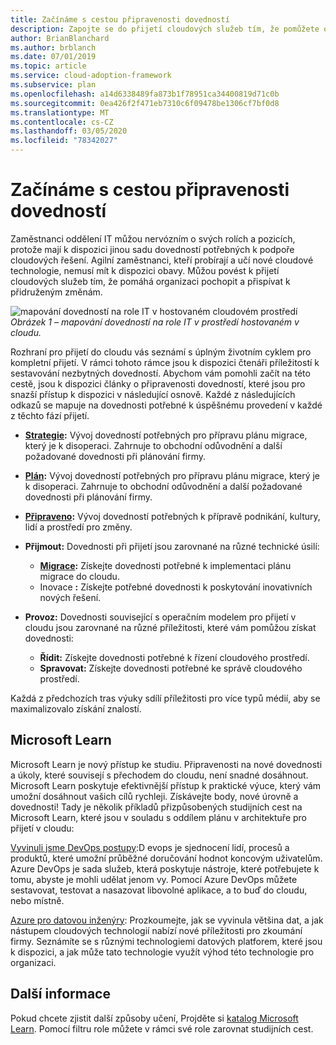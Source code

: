 ```yaml
---
title: Začínáme s cestou připravenosti dovedností
description: Zapojte se do přijetí cloudových služeb tím, že pomůžete organizaci pochopit a využít související změny, a to tak, že začnete s cestou připravenosti na dovednosti.
author: BrianBlanchard
ms.author: brblanch
ms.date: 07/01/2019
ms.topic: article
ms.service: cloud-adoption-framework
ms.subservice: plan
ms.openlocfilehash: a14d6338489fa873b1f78951ca34400819d71c0b
ms.sourcegitcommit: 0ea426f2f471eb7310c6f09478be1306cf7bf0d8
ms.translationtype: MT
ms.contentlocale: cs-CZ
ms.lasthandoff: 03/05/2020
ms.locfileid: "78342027"
---
```

# <a name="getting-started-on-a-skills-readiness-path"></a>Začínáme s cestou připravenosti dovedností

Zaměstnanci oddělení IT můžou nervózním o svých rolích a pozicích, protože mají k dispozici jinou sadu dovedností potřebných k podpoře cloudových řešení. Agilní zaměstnanci, kteří probírají a učí nové cloudové technologie, nemusí mít k dispozici obavy. Můžou povést k přijetí cloudových služeb tím, že pomáhá organizaci pochopit a přispívat k přidruženým změnám.

![mapování dovedností na role IT v hostovaném cloudovém prostředí](../_images/skills-guidance.png)
*Obrázek 1 – mapování dovedností na role IT v prostředí hostovaném v cloudu.*

Rozhraní pro přijetí do cloudu vás seznámí s úplným životním cyklem pro kompletní přijetí. V rámci tohoto rámce jsou k dispozici čtenáři příležitostí k sestavování nezbytných dovedností. Abychom vám pomohli začít na této cestě, jsou k dispozici články o připravenosti dovedností, které jsou pro snazší přístup k dispozici v následující osnově. Každé z následujících odkazů se mapuje na dovednosti potřebné k úspěšnému provedení v každé z těchto fází přijetí.

- **[Strategie](../strategy/suggested-skills.md):** Vývoj dovedností potřebných pro přípravu plánu migrace, který je k disoperaci. Zahrnuje to obchodní odůvodnění a další požadované dovednosti při plánování firmy.
- **[Plán](./suggested-skills.md):** Vývoj dovedností potřebných pro přípravu plánu migrace, který je k disoperaci. Zahrnuje to obchodní odůvodnění a další požadované dovednosti při plánování firmy.
- **[Připraveno](../ready/suggested-skills.md):** Vývoj dovedností potřebných k přípravě podnikání, kultury, lidí a prostředí pro změny.

- **Přijmout:** Dovednosti při přijetí jsou zarovnané na různé technické úsilí:
  - **[Migrace](../migrate/expanded-scope/suggested-skills.md):** Získejte dovednosti potřebné k implementaci plánu migrace do cloudu.
  - Inovace **:** Získejte potřebné dovednosti k poskytování inovativních nových řešení.

- **Provoz:** Dovednosti související s operačním modelem pro přijetí v cloudu jsou zarovnané na různé příležitosti, které vám pomůžou získat dovednosti:
  - **Řídit:** Získejte dovednosti potřebné k řízení cloudového prostředí.
  - **Spravovat:** Získejte dovednosti potřebné ke správě cloudového prostředí.

Každá z předchozích tras výuky sdílí příležitosti pro více typů médií, aby se maximalizovalo získání znalostí.

## <a name="microsoft-learn"></a>Microsoft Learn

Microsoft Learn je nový přístup ke studiu. Připravenosti na nové dovednosti a úkoly, které souvisejí s přechodem do cloudu, není snadné dosáhnout. Microsoft Learn poskytuje efektivnější přístup k praktické výuce, který vám umožní dosáhnout vašich cílů rychleji. Získávejte body, nové úrovně a dovednosti!
Tady je několik příkladů přizpůsobených studijních cest na Microsoft Learn, které jsou v souladu s oddílem plánu v architektuře pro přijetí v cloudu:

[Vyvinuli jsme DevOps postupy](https://docs.microsoft.com/learn/paths/evolve-your-devops-practices):D evops je sjednocení lidí, procesů a produktů, které umožní průběžné doručování hodnot koncovým uživatelům. Azure DevOps je sada služeb, která poskytuje nástroje, které potřebujete k tomu, abyste je mohli udělat jenom vy. Pomocí Azure DevOps můžete sestavovat, testovat a nasazovat libovolné aplikace, a to buď do cloudu, nebo místně.

[Azure pro datovou inženýry](https://docs.microsoft.com/learn/paths/azure-for-the-data-engineer): Prozkoumejte, jak se vyvinula většina dat, a jak nástupem cloudových technologií nabízí nové příležitosti pro zkoumání firmy. Seznámíte se s různými technologiemi datových platforem, které jsou k dispozici, a jak může tato technologie využít výhod této technologie pro organizaci.

## <a name="learn-more"></a>Další informace

Pokud chcete zjistit další způsoby učení, Projděte si [katalog Microsoft Learn](https://docs.microsoft.com/learn/browse). Pomocí filtru role můžete v rámci své role zarovnat studijních cest.
